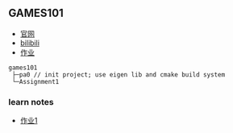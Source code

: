 ## GAMES101
- [官网](https://sites.cs.ucsb.edu/~lingqi/teaching/games101.html)
- [bilibili](https://www.bilibili.com/video/av90798049)
- [作业](http://games-cn.org/forums/topic/allhw/)

```
games101
 ├─pa0 // init project; use eigen lib and cmake build system
 └─Assignment1
```


### learn notes
- [作业1](documents/assignment1.md)

